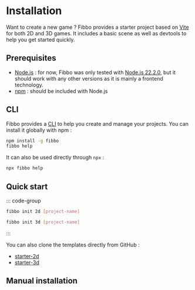 # Installation

Want to create a new game ? Fibbo provides a starter project based on [Vite](https://vitejs.dev/) for both 2D and 3D games. It includes a basic scene as well as devtools to help you get started quickly.

## Prerequisites

- [Node.js](https://nodejs.org/) : for now, Fibbo was only tested with [Node.js 22.2.0](https://nodejs.org/download/release/v22.2.0/), but it should work with any other versions as it is mainly a frontend technology.
- [npm](https://www.npmjs.com/) : should be included with Node.js

## CLI

Fibbo provides a [CLI](https://github.com/fibbojs/cli) to help you create and manage your projects. You can install it globally with npm :

```bash
npm install -g fibbo
fibbo help
```

It can also be used directly through `npx` :

```bash
npx fibbo help
```

## Quick start

::: code-group

```bash [2d]
fibbo init 2d [project-name]
```

```bash [3d]
fibbo init 3d [project-name]
```

:::

You can also clone the templates directly from GitHub :
- [starter-2d](https://github.com/fibbojs/starter-2d)
- [starter-3d](https://github.com/fibbojs/starter-3d)

## Manual installation <Badge type="warning" text="work in progress" />

